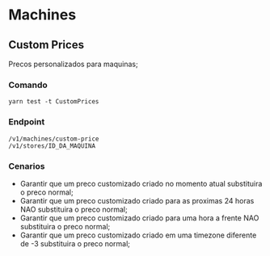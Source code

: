 # Machines

## Custom Prices
Precos personalizados para maquinas;

### Comando
```
yarn test -t CustomPrices
```

### Endpoint
```
/v1/machines/custom-price
/v1/stores/ID_DA_MAQUINA
```

### Cenarios

- Garantir que um preco customizado criado no momento atual substituira o preco normal;
- Garantir que um preco customizado criado para as proximas 24 horas NAO substituira o preco normal;
- Garantir que um preco customizado criado para uma hora a frente NAO substituira o preco normal;
- Garantir que um preco customizado criado em uma timezone diferente de -3 substituira o preco normal;
 